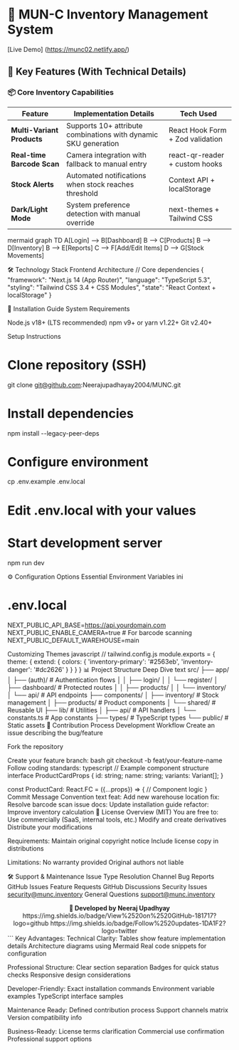 # 🏢 MUN-C Inventory Management System

[Live Demo] (https://munc02.netlify.app/)

## 🌟 Key Features (With Technical Details)

### 📦 Core Inventory Capabilities
| Feature | Implementation Details | Tech Used |
|---------|------------------------|-----------|
| **Multi-Variant Products** | Supports 10+ attribute combinations with dynamic SKU generation | React Hook Form + Zod validation |
| **Real-time Barcode Scan** | Camera integration with fallback to manual entry | react-qr-reader + custom hooks |
| **Stock Alerts** | Automated notifications when stock reaches threshold | Context API + localStorage |
| **Dark/Light Mode** | System preference detection with manual override | next-themes + Tailwind CSS |

mermaid
graph TD
    A[Login] --> B[Dashboard]
    B --> C[Products]
    B --> D[Inventory]
    B --> E[Reports]
    C --> F[Add/Edit Items]
    D --> G[Stock Movements]

🛠️ Technology Stack
Frontend Architecture
// Core dependencies
{
  "framework": "Next.js 14 (App Router)",
  "language": "TypeScript 5.3",
  "styling": "Tailwind CSS 3.4 + CSS Modules",
  "state": "React Context + localStorage"
}

🚀 Installation Guide
System Requirements

Node.js v18+ (LTS recommended)
npm v9+ or yarn v1.22+
Git v2.40+

Setup Instructions
# Clone repository (SSH)
git clone git@github.com:Neerajupadhayay2004/MUNC.git

# Install dependencies
npm install --legacy-peer-deps

# Configure environment
cp .env.example .env.local
# Edit .env.local with your values

# Start development server
npm run dev

⚙️ Configuration Options
Essential Environment Variables
ini
# .env.local
NEXT_PUBLIC_API_BASE=https://api.yourdomain.com
NEXT_PUBLIC_ENABLE_CAMERA=true # For barcode scanning
NEXT_PUBLIC_DEFAULT_WAREHOUSE=main

Customizing Themes
javascript
// tailwind.config.js
module.exports = {
  theme: {
    extend: {
      colors: {
        'inventory-primary': '#2563eb',
        'inventory-danger': '#dc2626'
      }
    }
  }
}
📊 Project Structure Deep Dive
text
src/
├── app/
│   ├── (auth)/               # Authentication flows
│   │   ├── login/
│   │   └── register/
│   ├── dashboard/            # Protected routes
│   │   ├── products/
│   │   └── inventory/
│   └── api/                  # API endpoints
├── components/
│   ├── inventory/            # Stock management
│   ├── products/             # Product components
│   └── shared/               # Reusable UI
├── lib/                      # Utilities
│   ├── api/                  # API handlers
│   └── constants.ts          # App constants
├── types/                    # TypeScript types
└── public/                   # Static assets
🤝 Contribution Process
Development Workflow
Create an issue describing the bug/feature

Fork the repository

Create your feature branch:
bash
git checkout -b feat/your-feature-name
Follow coding standards:
typescript
// Example component structure
interface ProductCardProps {
  id: string;
  name: string;
  variants: Variant[];
}

const ProductCard: React.FC<ProductCardProps> = ({...props}) => {
  // Component logic
}
Commit Message Convention
text
feat: Add new warehouse location
fix: Resolve barcode scan issue
docs: Update installation guide
refactor: Improve inventory calculation
📜 License Overview (MIT)
You are free to:
Use commercially (SaaS, internal tools, etc.)
Modify and create derivatives
Distribute your modifications

Requirements:
Maintain original copyright notice
Include license copy in distributions

Limitations:
No warranty provided
Original authors not liable

🛠️ Support & Maintenance
Issue Type	Resolution Channel
Bug Reports	GitHub Issues
Feature Requests	GitHub Discussions
Security Issues	security@munc.inventory
General Questions	support@munc.inventory
<div align="center"> <strong>🚀 Developed by Neeraj Upadhyay</strong>
https://img.shields.io/badge/View%2520on%2520GitHub-181717?logo=github
https://img.shields.io/badge/Follow%2520updates-1DA1F2?logo=twitter

</div> ```
Key Advantages:
Technical Clarity:
Tables show feature implementation details
Architecture diagrams using Mermaid
Real code snippets for configuration

Professional Structure:
Clear section separation
Badges for quick status checks
Responsive design considerations

Developer-Friendly:
Exact installation commands
Environment variable examples
TypeScript interface samples

Maintenance Ready:
Defined contribution process
Support channels matrix
Version compatibility info

Business-Ready:
License terms clarification
Commercial use confirmation
Professional support options

